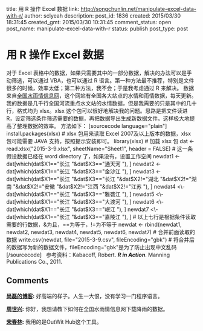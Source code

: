 title: 用 R 操作 Excel 数据
link: http://songchunlin.net/manipulate-excel-data-with-r/
author: sclyeah
description: 
post_id: 1836
created: 2015/03/30 18:31:45
created_gmt: 2015/03/30 10:31:45
comment_status: open
post_name: manipulate-excel-data-with-r
status: publish
post_type: post

# 用 R 操作 Excel 数据

对于 Excel 表格中的数据，如果只需要其中的一部分数据，解决的办法可以是手动筛选，可以通过 VBA，也可以通过 R 语言。第一种方法最不推荐，特别是文件很多的时候，效率太低；第二种方法，我不会；于是我考虑通过 R 来解决。 数据来自[全国水雨情信息网](http://xxfb.hydroinfo.gov.cn/)，这个网站有全国各大站点的水情和雨情数据，每天更新。我的数据是几千行全国河流重点水文站的水情数据，但是我需要的只是其中的几十行，格式均为 xlsx。xlsx 这个包可以很好地解决我的问题。思路是把文件读进 R，设定筛选条件筛选需要的数据，再把数据导出生成新数据文件。这样极大地提高了整理数据的效率。 方法如下： [sourcecode language="plain"] install.packages(xlsx) # xlsx 包用来读取 Excel 2007及以上版本的数据，xlsx 包可能需要 JAVA 支持，按照提示安装即可。 library(xlsx) # 加载 xlsx 包 dat <\- read.xlsx("2015-3-9.xlsx", sheetName="Sheet1", header = FALSE) # 这一条假设数据已经在 word directory 了，如果没有，设置工作空间 newdat1 <\- dat[which(dat$X1=="长江 "&dat$X3=="通天河 "), ] newdat2 <\- dat[which(dat$X1=="长江 "&dat$X3=="金沙江 "), ] newdat3 <\- dat[which(dat$X1=="长江 "&dat$X3=="长江 "&dat$X2!="湖北 "&dat$X2!="湖南 "&dat$X2!="安徽 "&dat$X2!="江西 "&dat$X2!="江苏 "), ] newdat4 <\- dat[which(dat$X1=="长江 "&dat$X3=="雅砻江 "), ] newdat5 <\- dat[which(dat$X1=="长江 "&dat$X3=="大渡河 "), ] newdat6 <\- dat[which(dat$X1=="长江 "&dat$X3=="岷江 "), ] newdat7 <\- dat[which(dat$X1=="长江 "&dat$X3=="嘉陵江 "), ] # 以上七行是根据条件读取需要的行数据，&为且，==为等于，!=为不等于 newdat <\- rbind(newdat1, newdat2, newdat3, newdat4, newdat5, newdat6, newdat7) # 合并前面读取的数据 write.csv(newdat, file="2015-3-9.csv", fileEncoding="gbk") # 将合并后的数据写为新的数据文件，fileEncoding="gbk"是为了防止出现中文乱码 [/sourcecode]   参考资料：Kabacoff, Robert. **_R in Action_**. Manning Publications Co., 2011.

## Comments

**[尚磊的博客](#36417 "2015-04-15 22:34:39"):** 好高端的样子。人生一大恨，没有学习一门程序语言。

**[周世兴](#45897 "2015-12-24 20:31:01"):** 你好，我想请教下如何在全国水雨情信息网下载降雨的数据。

**[宋春林](#47478 "2016-01-01 16:06:23"):** 我用的是OutWit Hub这个工具。

